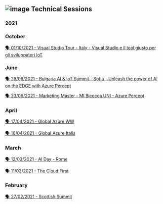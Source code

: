 
## ![image](https://user-images.githubusercontent.com/1767160/178779745-c97c9f62-3301-4f48-8ade-ae3d302cf018.png) Technical Sessions

### 2021
### October
<p>
<a href="https://github.com/dpcons/DPCons/blob/main/TechSessions/20211001-VisualStudioTour.md"> 🗣️ 01/10/2021 - Visual Studio Tour - Italy - Visual Studio e il tool giusto per gli sviluppatori IoT
</a>
</p>


### June
<p>
<a href="https://github.com/dpcons/DPCons/blob/main/TechSessions/20210626-BulgariaAI&IoTSummit.md"> 🗣️ 26/06/2021 - Bulgaria AI & IoT Summit - Sofia - Unleash the power of AI on the EDGE with Azure Percept
</a>
</p>

<p>
<a href="https://github.com/dpcons/DPCons/blob/main/TechSessions/20210623-MasterMIBicocca.md"> 🗣️ 23/06/2021 - Marketing Master - MI Bicocca UNI - Azure Percept
</a>
</p>

### April
<p>
<a href="https://github.com/dpcons/DPCons/blob/main/TechSessions/20210417-GlobalAzureWW.md"> 🗣️ 17/04/2021 - Global Azure WW
</a>
</p>

<p>
<a href="https://github.com/dpcons/DPCons/blob/main/TechSessions/20210416-GlobalAzureIta.md"> 🗣️ 16/04/2021 - Global Azure Italia
</a>
</p>

### March
<p>
<a href="https://github.com/dpcons/DPCons/blob/main/TechSessions/20210312-AIDay.md"> 🗣️ 12/03/2021 - AI Day - Rome
</a>
</p>

<p>
<a href="https://github.com/dpcons/DPCons/blob/main/TechSessions/20210311-TheCLoudFirst.md"> 🗣️ 11/03/2021 - The Cloud First
</a>
</p>

### February
<p>
<a href="https://github.com/dpcons/DPCons/blob/main/TechSessions/20210227-ScottishSummit.md"> 🗣️ 27/02/2021 - Scottish Summit
</a>
</p>


<!--
**dpcons/DPCons** is a ✨ _special_ ✨ repository because its `README.md` (this file) appears on your GitHub profile.

Here are some ideas to get you started:

- 🔭 I’m currently working on ...
- 🌱 I’m currently learning ...
- 👯 I’m looking to collaborate on ...
- 🤔 I’m looking for help with ...
- 💬 Ask me about ...
- 📫 How to reach me: ...
- 😄 Pronouns: ...
- ⚡ Fun fact: ...
-->
